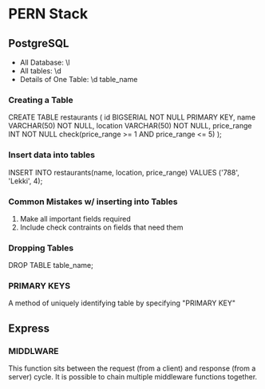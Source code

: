 # PERN Stack

## PostgreSQL

- All Database: \l
- All tables: \d
- Details of One Table: \d table_name

### Creating a Table

CREATE TABLE restaurants (
    id BIGSERIAL NOT NULL PRIMARY KEY,
    name VARCHAR(50) NOT NULL,
    location VARCHAR(50) NOT NULL,
    price_range INT NOT NULL check(price_range >= 1 AND price_range <= 5)
);

### Insert data into tables

INSERT INTO restaurants(name, location, price_range) VALUES ('788', 'Lekki', 4);

### Common Mistakes w/ inserting into Tables

1. Make all important fields required
2. Include check contraints on fields that need them

### Dropping Tables

DROP TABLE table_name;

### PRIMARY KEYS
A method of uniquely identifying table by specifying "PRIMARY KEY"

## Express

### MIDDLWARE
This function sits between the request (from a client) and response (from a server) cycle. It is possible to chain multiple middleware functions together. 
